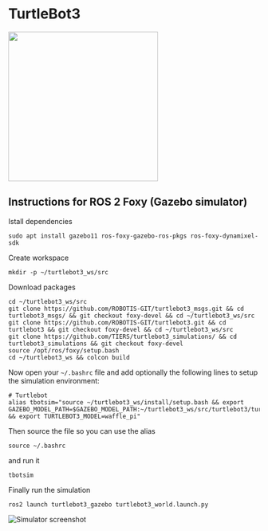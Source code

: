 # TurtleBot3
<img src="https://github.com/ROBOTIS-GIT/emanual/blob/master/assets/images/platform/turtlebot3/logo_turtlebot3.png" width="300">  


## Instructions for ROS 2 Foxy (Gazebo simulator)

Istall dependencies
```
sudo apt install gazebo11 ros-foxy-gazebo-ros-pkgs ros-foxy-dynamixel-sdk
```

Create workspace
```
mkdir -p ~/turtlebot3_ws/src
```

Download packages
```
cd ~/turtlebot3_ws/src
git clone https://github.com/ROBOTIS-GIT/turtlebot3_msgs.git && cd turtlebot3_msgs/ && git checkout foxy-devel && cd ~/turtlebot3_ws/src
git clone https://github.com/ROBOTIS-GIT/turtlebot3.git && cd turtlebot3 && git checkout foxy-devel && cd ~/turtlebot3_ws/src
git clone https://github.com/TIERS/turtlebot3_simulations/ && cd turtlebot3_simulations && git checkout foxy-devel
source /opt/ros/foxy/setup.bash
cd ~/turtlebot3_ws && colcon build
```

Now open your `~/.bashrc` file and add optionally the following lines to setup the simulation environment:
```
# Turtlebot
alias tbotsim="source ~/turtlebot3_ws/install/setup.bash && export GAZEBO_MODEL_PATH=$GAZEBO_MODEL_PATH:~/turtlebot3_ws/src/turtlebot3/turtlebot3_simulations/turtlebot3_gazebo/models && export TURTLEBOT3_MODEL=waffle_pi"
```

Then source the file so you can use the alias
```
source ~/.bashrc
```
and run it
```
tbotsim
```


Finally run the simulation
```
ros2 launch turtlebot3_gazebo turtlebot3_world.launch.py
```

![Simulator screenshot](./sim.png)
